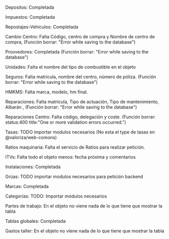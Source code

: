 Depositos: Completada

Impuestos: Completada

Repostajes-Vehículos: Completada

Cambio Centro: Falta Código, centro de compra y Nombre de centro de compra, (Función borrar: "Error while saving to the database")

Proovedores: Completada (Función borrar: "Error while saving to the database")

Unidades: Falta el nombre del tipo de combustible en el objeto

Seguros: Falta matricula, nombre del centro, número de póliza. (Función borrar: "Error while saving to the database")

HMKMS: Falta marca, modelo, hm final.

Reparaciones: Falta matrícula, Tipo de actuación, Tipo de mantenimiento, Albarán , (Función borrar: "Error while saving to the database")

Reparaciones Centro: Falta código, delegación y coste. (Función borrar: status:400
title:"One or more validation errors occurred.")

Tasas: TODO importar modulos necesarios (No esta el type de tasas en @valoriza/web-comons)

Ratios maquinaria: Falta el servicio de Ratios para realizar petición.

ITVs: Falta todo el objeto menos: fecha próxima y comentarios

Instalaciones: Completada

Grúas: TODO importar modulos necesarios para petición backend

Marcas: Completada

Categorías: TODO: Importar módulos necesarios

Partes de trabajo: En el objeto no viene nada de lo que tiene que mostrar la tabla

Tablas globales: Completada

Gastos taller: En el objeto no viene nada de lo que tiene que mostrar la tabla

